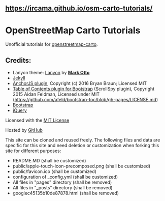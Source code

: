 ## https://ircama.github.io/osm-carto-tutorials/

# OpenStreetMap Carto Tutorials

Unofficial tutorials for [openstreetmap-carto](https://github.com/gravitystorm/openstreetmap-carto).

## Credits:

* Lanyon theme: [Lanyon](http://lanyon.getpoole.com) by [**Mark Otto**](https://github.com/mdo)
* [Jekyll](http://jekyllrb.com/)
* [AnchorJS plugin](https://github.com/bryanbraun/anchorjs), Copyright (c) 2016 Bryan Braun; Licensed MIT
* [Table of Contents plugin for Bootstrap](https://afeld.github.io/bootstrap-toc/) (ScrollSpy plugin), Copyright 2015 Aidan Feldman, Licensed under MIT (https://github.com/afeld/bootstrap-toc/blob/gh-pages/LICENSE.md)
* [Bootstrap](getbootstrap.com)
* [jQuery](https://jquery.com/)

Licensed with the [MIT License](http://opensource.org/licenses/MIT)

Hosted by [GitHub](https://github.com)

This site can be cloned and reused freely. The following files and data are specific for this site and need deletion or customization when forking this site for different purposes:

- README.MD (shall be customized)
- public/apple-touch-icon-precomposed.png (shall be customized)
- public/favicon.ico (shall be customized)
- configuration of _config.yml (shall be customized)
- All files in "pages" directory (shall be removed)
- All files in "_posts" directory (shall be removed)
- googlec45135b10de87878.html (shall be removed)

